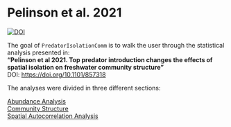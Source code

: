 
<!-- README.md is generated from README.Rmd. Please edit that file -->

# Pelinson et al. 2021

<!-- badges: start -->
<!-- badges: end -->

[![DOI](https://zenodo.org/badge/290242968.svg)](https://zenodo.org/badge/latestdoi/290242968)

The goal of `PredatorIsolationComm` is to walk the user through the
statistical analysis presented in:  
**“Pelinson et al 2021. Top predator introduction changes the effects of
spatial isolation on freshwater community structure”**  
DOI: <https://doi.org/10.1101/857318>

The analyses were divided in three different sections:

[Abundance
Analysis](https://github.com/RodolfoPelinson/PredatorIsolationComm/blob/master/Abundance%20Analysis/Abundance-Analysis.md)  
[Community
Structure](https://github.com/RodolfoPelinson/PredatorIsolationComm/blob/master/Community%20Structure/Community-Structure.md)  
[Spatial Autocorrelation
Analysis](https://github.com/RodolfoPelinson/PredatorIsolationComm/blob/master/Spatial%20Autocorrelation%20Analysis/Spatial-Autocorrelation-Analysis.md)
